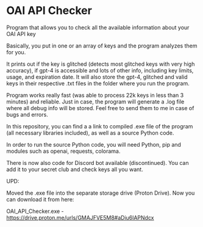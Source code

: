 # OAI API Checker
Program that allows you to check all the available information about your OAI API key

Basically, you put in one or an array of keys and the program analyzes them for you.

It prints out if the key is glitched (detects most glitched keys with very high accuracy), if gpt-4 is accessible and lots of other info, including key limits, usage, and expiration date. It will also store the gpt-4, glitched and valid keys in their respective .txt files in the folder where you run the program.

Program works really fast (was able to process 22k keys in less than 3 minutes) and reliable. Just in case, the program will generate a .log file where all debug info will be stored. Feel free to send them to me in case of bugs and errors.

In this repository, you can find a a link to compiled .exe file of the program (all necessary libraries included), as well as a source Python code.

In order to run the source Python code, you will need Python, pip and modules such as openai, requests, colorama.

There is now also code for Discord bot available (discontinued). You can add it to your secret club and check keys all you want.

UPD:

Moved the .exe file into the separate storage drive (Proton Drive). Now you can download it from here:

OAI_API_Checker.exe - https://drive.proton.me/urls/GMAJFVE5M8#aDiu6lAPNdcx
